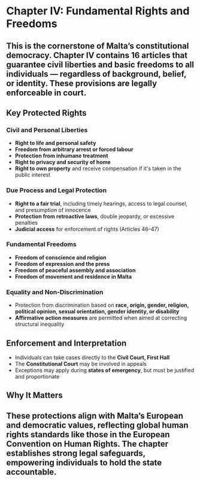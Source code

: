 # Chapter IV: Fundamental Rights and Freedoms

## This is the **cornerstone of Malta’s constitutional democracy**. Chapter IV contains 16 articles that guarantee civil liberties and basic freedoms to all individuals — regardless of background, belief, or identity. These provisions are **legally enforceable in court**.

## Key Protected Rights

### Civil and Personal Liberties

- **Right to life and personal safety**
- **Freedom from arbitrary arrest or forced labour**
- **Protection from inhumane treatment**
- **Right to privacy and security of home**
- **Right to own property** and receive compensation if it's taken in the public interest

### Due Process and Legal Protection

- **Right to a fair trial**, including timely hearings, access to legal counsel, and presumption of innocence
- **Protection from retroactive laws**, double jeopardy, or excessive penalties
- **Judicial access** for enforcement of rights (Articles 46–47)

### Fundamental Freedoms

- **Freedom of conscience and religion**
- **Freedom of expression and the press**
- **Freedom of peaceful assembly and association**
- **Freedom of movement and residence in Malta**

### Equality and Non-Discrimination

- Protection from discrimination based on **race, origin, gender, religion, political opinion, sexual orientation, gender identity, or disability**
- **Affirmative action measures** are permitted when aimed at correcting structural inequality


## Enforcement and Interpretation

- Individuals can take cases directly to the **Civil Court, First Hall**
- The **Constitutional Court** may be involved in appeals
- Exceptions may apply during **states of emergency**, but must be justified and proportionate


## Why It Matters

## These protections align with Malta’s **European and democratic values**, reflecting global human rights standards like those in the **European Convention on Human Rights**. The chapter establishes **strong legal safeguards**, empowering individuals to hold the state accountable.
